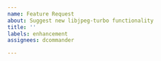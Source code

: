 ```yaml
---
name: Feature Request
about: Suggest new libjpeg-turbo functionality
title: ''
labels: enhancement
assignees: dcommander

---
```

